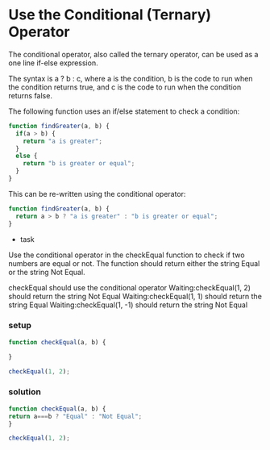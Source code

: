 # Use the Conditional (Ternary) Operator
The conditional operator, also called the ternary operator, can be used as a one line if-else expression.

The syntax is a ? b : c, where a is the condition, b is the code to run when the condition returns true, and c is the code to run when the condition returns false.

The following function uses an if/else statement to check a condition:
```js
function findGreater(a, b) {
  if(a > b) {
    return "a is greater";
  }
  else {
    return "b is greater or equal";
  }
}
```
This can be re-written using the conditional operator:
```js
function findGreater(a, b) {
  return a > b ? "a is greater" : "b is greater or equal";
}
```


- task 

Use the conditional operator in the checkEqual function to check if two numbers are equal or not. The function should return either the string Equal or the string Not Equal.

checkEqual should use the conditional operator
Waiting:checkEqual(1, 2) should return the string Not Equal
Waiting:checkEqual(1, 1) should return the string Equal
Waiting:checkEqual(1, -1) should return the string Not Equal

### setup
```js
function checkEqual(a, b) {

}

checkEqual(1, 2);
```


### solution

```js
function checkEqual(a, b) {
return a===b ? "Equal" : "Not Equal";
}

checkEqual(1, 2);
```
